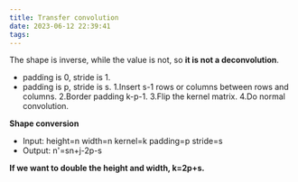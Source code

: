 ```yaml
---
title: Transfer convolution
date: 2023-06-12 22:39:41
tags:
---
```


The shape is inverse, while the value is not, so **it is not a deconvolution**.

- padding is 0, stride is 1.
- padding is p, stride is s.
1.Insert s-1 rows or columns between rows and columns.
2.Border padding k-p-1.
3.Flip the kernel matrix.
4.Do normal convolution.

**Shape conversion**
- Input: 
height=n
width=n
kernel=k
padding=p
stride=s
- Output:
n'=sn+j-2p-s

**If we want to double the height and width, k=2p+s.**